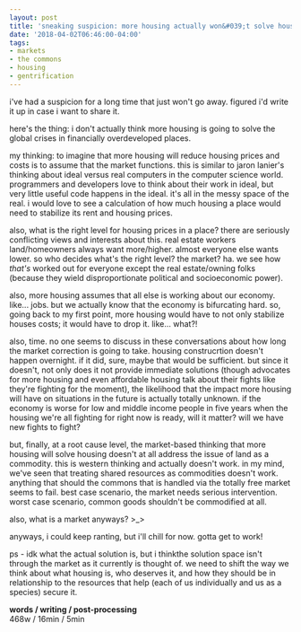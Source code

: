 ```yaml
---
layout: post
title: 'sneaking suspicion: more housing actually won&#039;t solve housing crises in financially overdeveloped places'
date: '2018-04-02T06:46:00-04:00'
tags:
- markets
- the commons
- housing
- gentrification
--- 
```


i've had a suspicion for a long time that just won't go away. figured i'd write it up in case i want to share it. 

here's the thing: i don't actually think more housing is going to solve the global crises in financially overdeveloped places. 

my thinking: to imagine that more housing will reduce housing prices and costs is to assume that the market functions. this is similar to jaron lanier's thinking about ideal versus real computers in the computer science world. programmers and developers love to think about their work in ideal, but very little useful code happens in the ideal. it's all in the messy space of the real. i would love to see a calculation of how much housing a place would need to stabilize its rent and housing prices. 

also, what is the right level for housing prices in a place? there are seriously conflicting views and interests about this. real estate workers land/homeowners always want more/higher. almost everyone else wants lower. so who decides what's the right level? the market? ha. we see how *that's* worked out for everyone except the real estate/owning folks (because they wield disproportionate political and socioeconomic power). 

also, more housing assumes that all else is working about our economy. like... jobs. but we actually know that the economy is bifurcating hard. so, going back to my first point, more housing would have to not only stabilize houses costs; it would have to drop it. like... what?!

also, time. no one seems to discuss in these conversations about how long the market correction is going to take. housing construcrtion doesn't happen overnight. if it did, sure, maybe that would be sufficient. but since it doesn't, not only does it not provide immediate solutions (though advocates for more housing and even affordable housing talk about their fights like they're fighting for the moment), the likelihood that the impact more housing will have on situations in the future is actually totally unknown. if the economy is worse for low and middle income people in five years when the housing we're all fighting for right now is ready, will it matter? will we have new fights to fight? 

but, finally, at a root cause level, the market-based thinking that more housing will solve housing doesn't at all address the issue of land as a commodity. this is western thinking and actually doesn't work. in my mind, we've seen that treating shared resources as commodities doesn't work. anything that should the commons that is handled via the totally free market seems to fail. best case scenario, the market needs serious intervention. worst case scenario, common goods shouldn't be commodified at all. 

also, what is a market anyways? >_>

anyways, i could keep ranting, but i'll chill for now. gotta get to work!

ps - idk what the actual solution is, but i thinkthe solution space isn't through the market as it currently is thought of. we need to shift the way we think about what housing is, who deserves it, and how they should be in relationship to the resources that help (each of us individually and us as a species) secure it.

<!-- hyperlink bank -->


<!-- &#042; = asterisk -->
<!-- &#039; = single quote '-->

**words / writing / post-processing**  
468w / 16min / 5min